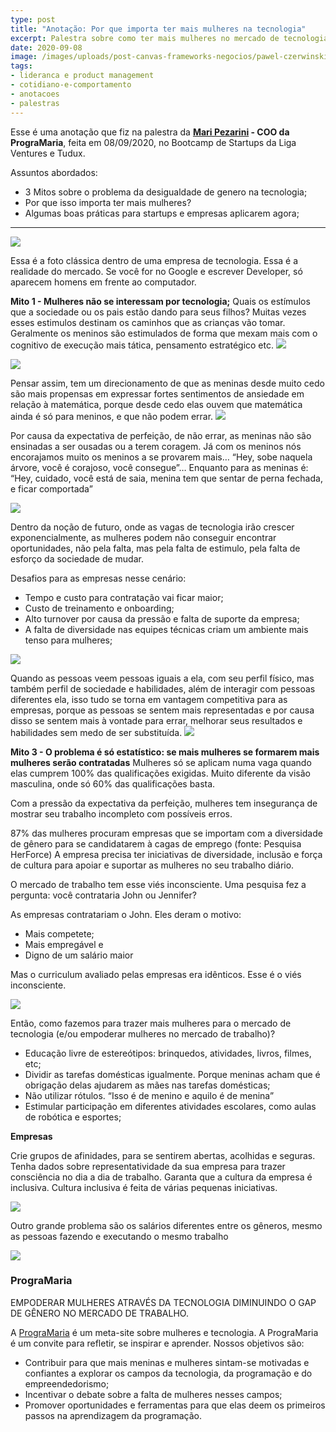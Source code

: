 ```yaml
---
type: post
title: "Anotação: Por que importa ter mais mulheres na tecnologia"
excerpt: Palestra sobre como ter mais mulheres no mercado de tecnologia
date: 2020-09-08
image: /images/uploads/post-canvas-frameworks-negocios/pawel-czerwinski-yn97LNy0bao-unsplash.jpg
tags:
- lideranca e product management
- cotidiano-e-comportamento
- anotacoes
- palestras
---
```


Esse é uma anotação que fiz na palestra da **[Mari Pezarini](https://twitter.com/maripezarini) - COO da PrograMaria**, feita em 08/09/2020, no Bootcamp de Startups da Liga Ventures e Tudux.

Assuntos abordados:

- 3 Mitos sobre o problema da desigualdade de genero na tecnologia;
- Por que isso importa ter mais mulheres?
- Algumas boas práticas para startups e empresas aplicarem agora;

---

![](/images/uploads/images-post-mulheres-tecnologia/517B423A-9086-4B9B-8501-16B437D9BCFF.png)

Essa é a foto clássica dentro de uma empresa de tecnologia. Essa é a realidade do mercado. Se você for no Google e escrever Developer, só aparecem homens em frente ao computador. 

**Mito 1 - Mulheres não se interessam por tecnologia;**
Quais os estímulos que a sociedade ou os pais estão dando para seus filhos? Muitas vezes esses estimulos destinam os caminhos que as crianças vão tomar. Geralmente os meninos são estimulados de forma que mexam mais com o cognitivo de execução mais tática, pensamento estratégico etc.
![](/images/uploads/images-post-mulheres-tecnologia/F4CDDF5E-DEC5-41CA-8C8A-1C0234B6E916.png)

![](/images/uploads/images-post-mulheres-tecnologia/B8841A08-084A-4CDB-B35E-BFE31CF8CF6E.png)

Pensar assim, tem um direcionamento de que as meninas desde muito cedo são mais propensas em expressar fortes sentimentos de ansiedade em relação à matemática, porque desde cedo elas ouvem que matemática ainda é só para meninos, e que não podem errar.
![](/images/uploads/images-post-mulheres-tecnologia/8926DD40-444C-4E4A-8447-A2E073B12836.png)

Por causa da expectativa de perfeição, de não errar, as meninas não são ensinadas a ser ousadas ou a terem coragem. Já com os meninos nós encorajamos muito os meninos a se provarem mais…  “Hey, sobe naquela árvore, você é corajoso, você consegue”… Enquanto para as meninas é: “Hey, cuidado, você está de saia, menina tem que sentar de perna fechada, e ficar comportada”

![](/images/uploads/images-post-mulheres-tecnologia/F7CB0FC4-D4E3-4911-9E0E-404B019EB2E1.png)

Dentro da noção de futuro, onde as vagas de tecnologia irão crescer exponencialmente, as mulheres podem não conseguir encontrar oportunidades, não pela falta, mas pela falta de estimulo, pela falta de esforço da sociedade de mudar.

Desafios para as empresas nesse cenário:
- Tempo e custo para contratação vai ficar maior;
- Custo de treinamento e onboarding;
- Alto turnover por causa da pressão e falta de suporte da empresa;
- A falta de diversidade nas equipes técnicas criam um ambiente mais tenso para mulheres;

![](/images/uploads/images-post-mulheres-tecnologia/2FA7746D-2170-416C-8B4D-905957453734.png)

Quando as pessoas veem pessoas iguais a ela, com seu perfil físico, mas também perfil de sociedade e habilidades, além de interagir com pessoas diferentes ela, isso tudo se torna em vantagem competitiva para as empresas, porque as pessoas se sentem mais representadas e por causa disso se sentem mais à vontade para errar, melhorar seus resultados e habilidades sem medo de ser substituída.
![](/images/uploads/images-post-mulheres-tecnologia/7C6DB243-663C-4016-B6E0-3D712D1384C9.png)

**Mito 3 - O problema é só estatístico: se mais mulheres se formarem mais mulheres serão contratadas**
Mulheres só se aplicam numa vaga quando elas cumprem 100% das qualificações exigidas. Muito diferente da visão masculina, onde só 60% das qualificações basta.

Com a pressão da expectativa da perfeição, mulheres tem insegurança de mostrar seu trabalho incompleto com possíveis erros.

87% das mulheres procuram empresas que se importam com a diversidade de gênero para se candidatarem à cagas de emprego (fonte: Pesquisa HerForce)
A empresa precisa ter iniciativas de diversidade, inclusão e força de cultura para apoiar e suportar as mulheres no seu trabalho diário.

O mercado de trabalho tem esse viés inconsciente. 
Uma pesquisa fez a pergunta: você contrataria John ou Jennifer?

As empresas contratariam o John. Eles deram o motivo:

- Mais competete;
- Mais empregável e 
- Digno de um salário maior

Mas o curriculum avaliado pelas empresas era idênticos.
Esse é o viés inconsciente.

![](/images/uploads/images-post-mulheres-tecnologia/4BC9BAC4-7FCE-4EFD-A596-0B12B7131CE2.png)

Então, como fazemos para trazer mais mulheres para o mercado de tecnologia (e/ou empoderar mulheres no mercado de trabalho)?

- Educação livre de estereótipos: brinquedos, atividades, livros, filmes, etc;
- Dividir as tarefas domésticas igualmente. Porque meninas acham que é obrigação delas ajudarem as mães nas tarefas domésticas;
- Não utilizar rótulos. “Isso é de menino e aquilo é de menina”
- Estimular participação em diferentes atividades escolares, como aulas de robótica e esportes;

**Empresas**

Crie grupos de afinidades, para se sentirem abertas, acolhidas e seguras. Tenha dados sobre representatividade da sua empresa para trazer consciência no dia a dia de trabalho. Garanta que a cultura da empresa é inclusiva. Cultura inclusiva é feita de várias pequenas iniciativas.

![](/images/uploads/images-post-mulheres-tecnologia/81179D80-BFFC-4FF9-91DA-374172A620E8.png)

Outro grande problema são os salários diferentes entre os gêneros, mesmo as pessoas fazendo e executando o mesmo trabalho

![](/images/uploads/images-post-mulheres-tecnologia/F48C25DB-A0A5-4683-8A86-3E411B62EF54.png)

### PrograMaria

EMPODERAR MULHERES ATRAVÉS DA TECNOLOGIA DIMINUINDO O GAP DE GÊNERO NO MERCADO DE TRABALHO.

A [PrograMaria](https://www.programaria.org/sobre-nos/) é um meta-site sobre mulheres e tecnologia. A PrograMaria é um convite para refletir, se inspirar e aprender. Nossos objetivos são:

- Contribuir para que mais meninas e mulheres sintam-se motivadas e confiantes a explorar os campos da tecnologia, da programação e do empreendedorismo;
- Incentivar o debate sobre a falta de mulheres nesses campos;
- Promover oportunidades e ferramentas para que elas deem os primeiros passos na aprendizagem da programação.
